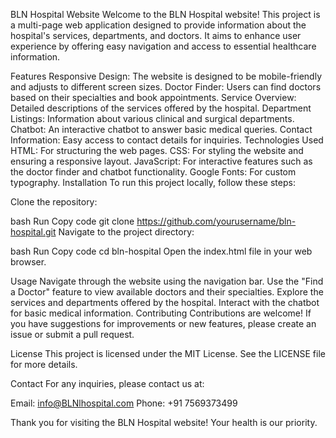 BLN Hospital Website
Welcome to the BLN Hospital website! This project is a multi-page web application designed to provide information about the hospital's services, departments, and doctors. It aims to enhance user experience by offering easy navigation and access to essential healthcare information.

Features
Responsive Design: The website is designed to be mobile-friendly and adjusts to different screen sizes.
Doctor Finder: Users can find doctors based on their specialties and book appointments.
Service Overview: Detailed descriptions of the services offered by the hospital.
Department Listings: Information about various clinical and surgical departments.
Chatbot: An interactive chatbot to answer basic medical queries.
Contact Information: Easy access to contact details for inquiries.
Technologies Used
HTML: For structuring the web pages.
CSS: For styling the website and ensuring a responsive layout.
JavaScript: For interactive features such as the doctor finder and chatbot functionality.
Google Fonts: For custom typography.
Installation
To run this project locally, follow these steps:

Clone the repository:

bash
Run
Copy code
git clone https://github.com/yourusername/bln-hospital.git
Navigate to the project directory:

bash
Run
Copy code
cd bln-hospital
Open the index.html file in your web browser.

Usage
Navigate through the website using the navigation bar.
Use the "Find a Doctor" feature to view available doctors and their specialties.
Explore the services and departments offered by the hospital.
Interact with the chatbot for basic medical information.
Contributing
Contributions are welcome! If you have suggestions for improvements or new features, please create an issue or submit a pull request.

License
This project is licensed under the MIT License. See the LICENSE file for more details.

Contact
For any inquiries, please contact us at:

Email: info@BLNlhospital.com
Phone: +91 7569373499

Thank you for visiting the BLN Hospital website! Your health is our priority.
